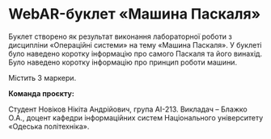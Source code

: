 # WebAR-буклет «Машина Паскаля»
Буклет створено як результат виконання лабораторної роботи з дисципліни «Операційні системи» на тему «Машина Паскаля». У буклеті було наведено коротку інформацію про самого Паскаля та його винахід. Було наведено коротку інформацію про принцип роботи машини.

Містить 3 маркери.

**Команда проєкту:**

Студент Новіков Нікіта Андрійович, група АІ-213.
Викладач – Блажко О.А., доцент кафедри інформаційних систем Національного університету «Одеська політехніка».
